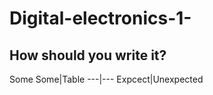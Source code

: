 # Digital-electronics-1-
## How should you write it?

<td>Some</td>
Some|Table
---|---
Expcect|Unexpected
